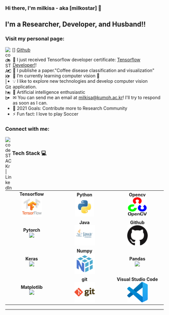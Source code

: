 ### Hi there, I'm milkisa - aka [milkostar] 👋

## I'm a Researcher, Developer, and Husband!!
### Visit my personal page:

[<img align="left" alt="codeSTACKr | Github" width="22px" src="https://cdn.jsdelivr.net/npm/simple-icons@3.13.0/icons/github.svg" />]
[Github] 

- 🔭 I just received Tensorflow developer certificate: [Tensorflow Developer!][course]!
- 🔭 I publishe a paper."Coffee disease classification and visualization"
- 🌱 I’m currently learning computer vision 🤣
- 💡  I like to explore new technologies and develop computer vision application.
- 👯 Artificial intelligence enthusiastic
- ✉  You can send me an email at milkisa@kumoh.ac.kr! I'll try to respond as soon as I can.
- 🥅 2021 Goals: Contribute more to Research Community
- ⚡ Fun fact: I love to play Soccer

### Connect with me:

[<img align="left" alt="codeSTACKr | LinkedIn" width="22px" src="https://cdn.jsdelivr.net/npm/simple-icons@v3/icons/linkedin.svg" />][linkedin]


<br />

### Tech Stack :computer:

<br>
<table>
<tbody>
 <tr>
<td align="center" width="20%">
<span><b><center>Tensorflow</center></b></span> 
<img height=65px src="https://raw.githubusercontent.com/github/explore/80688e429a7d4ef2fca1e82350fe8e3517d3494d/topics/tensorflow/tensorflow.png" > 
</td>

<td align="center" width="20%">
<span><b><center>Python</center></b></span> 
<img height=60px src="https://raw.githubusercontent.com/github/explore/80688e429a7d4ef2fca1e82350fe8e3517d3494d/topics/python/python.png" > 
</td>

<td align="center" width="20%">
<span><b><center>Opencv</center></b></span> 
<img height=60px src="https://raw.githubusercontent.com/github/explore/80688e429a7d4ef2fca1e82350fe8e3517d3494d/topics/opencv/opencv.png"> 
</td>
</tr>

<tr>
<td align="center" width="20%">
<span><b><center>Pytorch</center></b></span> 
<img height=65px src="https://raw.githubusercontent.com/valohai/ml-logos/master/pytorch.svg"> 
</td>

<td align="center" width="20%">
<span><b><center>Java</center></b></span> 
<img height=65px src="https://raw.githubusercontent.com/github/explore/80688e429a7d4ef2fca1e82350fe8e3517d3494d/topics/java/java.png"> 
</td>

<td align="center" width="20%">
<span><b><center>Github</center></b></span> 
<img height=65px src="https://raw.githubusercontent.com/github/explore/78df643247d429f6cc873026c0622819ad797942/topics/github/github.png"> 
</td>
</tr>

<tr>
<td align="center" width="20%">
<span><b><center>Keras</center></b></span> 
<img height=65px src="https://raw.githubusercontent.com/valohai/ml-logos/master/keras.svg"> 
</td>

<td align="center" width="20%">
<span><b><center>Numpy</center></b></span> 
<img height=65px src="https://raw.githubusercontent.com/valohai/ml-logos/master/numpy.svg" > 
</td>



<td align="center" width="20%">
<span><b><center>Pandas</center></b></span> 
<img height=65px src="https://raw.githubusercontent.com/valohai/ml-logos/master/pandas.svg" > 
</td>
</tr>

<tr>
<td align="center" width="20%">
<span><b><center>Matplotlib</center></b></span> 
<img height=65px src="https://raw.githubusercontent.com/valohai/ml-logos/master/matplotlib.svg"> 
</td>

<td align="center" width="20%">
<span><b><center>git</center></b></span> 
<img height=65px src="https://raw.githubusercontent.com/github/explore/80688e429a7d4ef2fca1e82350fe8e3517d3494d/topics/git/git.png" > 
</td>

<td align="center" width="20%">
<span><b><center>Visual Studio Code</center></b></span> 
<img height=65px src="https://raw.githubusercontent.com/github/explore/80688e429a7d4ef2fca1e82350fe8e3517d3494d/topics/visual-studio-code/visual-studio-code.png"> 
</td>

</tr>

</tbody>
</table>


---





[course]: https://developers.google.com/certification/directory/tensorflow

[instagram]: https://www.instagram.com/milkostarozil
[Github]: https://milkisa.github.io/index.html
[linkedin]: https://www.linkedin.com/in/milkisa-tesfaye-694b441a6
[webdevplaylist]: https://www.youtube.com/playlist?list=PLkwxH9e_vrAJ0WbEsFA9W3I1W-g_BTsbt
[jsplaylist]: https://www.youtube.com/playlist?list=PLkwxH9e_vrALRJKu7wfXby3MKeflhTu6B
[cssplaylist]: https://www.youtube.com/playlist?list=PLkwxH9e_vrALSdvZuEh6gqQdmDoDIoqz4
[reactplaylist]: https://www.youtube.com/playlist?list=PLkwxH9e_vrAK4TdffpxKY3QGyHCpxFcQ0
